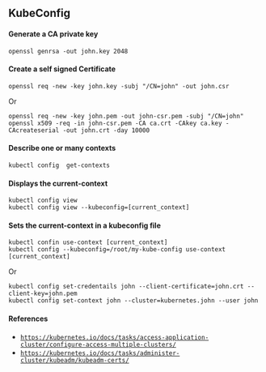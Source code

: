 ## KubeConfig

#### Generate a CA private key
```
openssl genrsa -out john.key 2048
```

#### Create a self signed Certificate
```
openssl req -new -key john.key -subj "/CN=john" -out john.csr
```
Or
```
openssl req -new -key john.pem -out john-csr.pem -subj "/CN=john"
openssl x509 -req -in john-csr.pem -CA ca.crt -CAkey ca.key -CAcreateserial -out john.crt -day 10000
```

#### Describe one or many contexts
```
kubectl config  get-contexts
```

#### Displays the current-context
```
kubectl config view
kubectl config view --kubeconfig=[current_context]
```

#### Sets the current-context in a kubeconfig file
```
kubectl confin use-context [current_context]
kubectl config --kubeconfig=/root/my-kube-config use-context [current_context]
```
Or
```
kubectl config set-credentails john --client-certificate=john.crt --client-key=john.pem
kubectl config set-context john --cluster=kubernetes.john --user john
```

#### References
- [`https://kubernetes.io/docs/tasks/access-application-cluster/configure-access-multiple-clusters/`](https://kubernetes.io/docs/tasks/access-application-cluster/configure-access-multiple-clusters/)
- [`https://kubernetes.io/docs/tasks/administer-cluster/kubeadm/kubeadm-certs/`](https://kubernetes.io/docs/tasks/administer-cluster/kubeadm/kubeadm-certs/)
